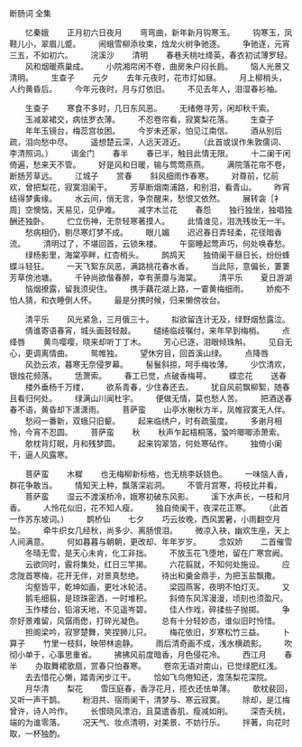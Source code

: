 断肠词 全集

　　忆秦娥 
　　正月初六日夜月 
　　弯弯曲，新年新月钩寒玉。 
　　钩寒玉，凤鞋儿小，翠眉儿蹙。 
　　闹蛾雪柳添妆束，烛龙火树争驰逐。 
　　争驰逐，元宵三五，不如初六。 
　　浣溪沙 
　　清明 
　　春巷夭桃吐绛英，春衣初试薄罗轻。 
　　风和烟暖燕巢成。 
　　小院湘帘闲不卷，曲房朱户闷长扃。 
　　恼人光景又清明。 
　　生查子 
　　元夕 
　　去年元夜时，花市灯如昼。 
　　月上柳梢头，人约黄昏后。 
　　今年元夜时，月与灯依旧。 
　　不见去年人，泪湿春衫袖。 

　　生查子 
　　寒食不多时，几日东风恶。 
　　无绪倦寻芳，闲却秋千索。 
　　玉减翠裙交，病怯罗衣薄。 
　　不忍卷帘看，寂寞梨花落。 
　　生查子 
　　年年玉镜台，梅蕊宫妆困。 
　　今岁未还家，怕见江南信。 
　　酒从别后疏，泪向愁中尽。 
　　遥想楚云深，人远天涯近。 
　　（此首或误作朱敦儒词、李清照词。） 
　　谒金门 
　　春半 
　　春已半，触目此情无限。 
　　十二阑干闲倚遍，愁来天不管。 
　　好是风和日暖，输与莺莺燕燕。 
　　满院落花帘不卷，断肠芳草远。 
　　江城子 
　　赏春 
　　斜风细雨作春寒。 
　　对尊前，忆前欢，曾把梨花，寂寞泪阑干。 
　　芳草断烟南浦路，和别泪，看青山。 
　　昨宵结得梦夤缘。 
　　水云间，俏无言，争奈醒来，愁恨又依然。 
　　展转衾［衤周］空懊恼，天易见，见伊难。 
　　减字木兰花 
　　春怨 
　　独行独坐，独唱独酬还独卧。 
　　伫立伤神，无奈轻寒著摸人。 
　　此情谁见，泪洗残妆无一半。 
　　愁病相仍，剔尽寒灯梦不成。 
　　眼儿媚 
　　迟迟春日弄轻柔，花径暗香流。 
　　清明过了，不堪回首，云锁朱楼。 
　　午窗睡起莺声巧，何处唤春愁。 
　　绿杨影里，海棠亭畔，红杏梢头。 
　　鹧鸪天 
　　独倚阑干昼日长，纷纷蜂蝶斗轻狂。 
　　一天飞絮东风恶，满路桃花春水香。 
　　当此际，意偏长，萋萋芳草傍池塘。 
　　千钟尚欲偕春醉，幸有荼蘼与海棠。 
　　清平乐 
　　夏日游湖 
　　恼烟撩露，留我须臾住。 
　　携手藕花湖上路，一霎黄梅细雨。 
　　娇痴不怕人猜，和衣睡倒人怀。 
　　最是分携时候，归来懒傍妆台。 

　　清平乐 
　　风光紧急，三月俄三十。 
　　拟欲留连计无及，绿野烟愁露泣。 
　　倩谁寄语春宵，城头画鼓轻敲。 
　　缱绻临歧嘱付，来年早到梅梢。 
　　点绛唇 
　　黄鸟嘤嘤，晓来却听丁丁木。 
　　芳心已逐，泪眼倾珠斛。 
　　见自无心，更调离情曲。 
　　鸳帷独。 
　　望休穷目，回首溪山绿。 
　　点降唇 
　　风劲云浓，暮寒无奈侵罗幕。 
　　髻鬟斜掠，呵手梅妆薄。 
　　少饮清欢，银烛花频落。 
　　恁萧索。 
　　春工已觉，点破香梅萼。 
　　蝶恋花 
　　送春 
　　楼外垂杨千万缕， 
　　欲系青春，少住春还去。 
　　犹自风前飘柳絮，随春且看归何处。 
　　绿满山川闻杜宇。 
　　便做无情，莫也愁人苦。 
　　把酒送春春不语，黄昏却下潇潇雨。 
　　菩萨蛮 
　　山亭水榭秋方半，凤帷寂寞无人伴。 
　　愁闷一番新，双蛾只旧颦。 
　　起来临绣户，时有疏萤度。 
　　多谢月相怜，今宵不忍圆。 
　　菩萨蛮 
　　秋 
　　秋声乍起梧桐落，蛩吟唧唧添萧索。 
　　欹枕背灯眠，月和残梦圆。 
　　起来钩翠箔，何处寒砧作。 
　　独倚小阑干，逼人风露寒。 

　　菩萨蛮 
　　木樨 
　　也无梅柳新标格，也无桃李妖娆色。 
　　一味恼人香，群花争敢当。 
　　情知天上种，飘落深岩洞。 
　　不管月宫寒，将枝比并看。 
　　菩萨蛮 
　　湿云不渡溪桥冷，娥寒初破东风影。 
　　溪下水声长，一枝和月香。 
　　人怜花似旧，花不知人瘦。 
　　独自倚阑干，夜深花正寒。 
　　（此首一作苏东坡词。） 
　　鹊桥仙 
　　七夕 
　　巧云妆晚，西风罢暑，小雨翻空月坠。 
　　牵牛织女几经秋，尚多少、离肠恨泪。 
　　微凉入袂，幽欢生座，天上人间满意。 
　　何如暮暮与朝朝，更改却、年年岁岁。 
　　念奴娇 
　　二首催雪 
　　冬晴无雪，是天心未肯，化工非拙。 
　　不放玉花飞堕地，留在广寒宫阙。 
　　云欲同时，霰将集处，红日三竿揭。 
　　六花翦就，不知何处施设。 
　　应念陇首寒梅，花开无伴，对景真愁绝。 
　　待出和羹金鼎手，为把玉盐飘撒。 
　　沟壑皆平，乾坤如画，更吐冰轮洁。 
　　梁园燕客，夜明不怕灯灭。 
　　又 
　　鹅毛细翦，是琼珠密洒，一时堆积。 
　　斜倚东风浑漫漫，顷刻也须盈尺。 
　　玉作楼台，铅溶天地，不见遥岑碧。 
　　佳人作戏，碎揉些子抛掷。 
　　争奈好景难留，风僝雨僽，打碎光凝色。 
　　总有十分轻妙态，谁似旧时怜惜。 
　　担阁梁吟，寂寥楚舞，笑捏狮儿只。 
　　梅花依旧，岁寒松竹三益。 
　　卜算子 
　　竹里一枝斜，映带林逾静。 
　　雨后清奇画不成，浅水横疏影。 
　　吹彻小单于，心事思重省。 
　　拂拂风前度暗香，月色侵花冷。 
　　西江月 
　　春半 
　　办取舞裙歌扇，赏春只怕春寒。 
　　卷帘无语对南山，已觉绿肥红浅。 
　　去去惜花心懒，踏青闲步江干。 
　　恰如飞鸟倦知还，澹荡梨花深院。 
　　月华清 
　　梨花 
　　雪压庭春，香浮花月，揽衣还怯单薄。 
　　欹枕裴回，又听一声干鹊。 
　　粉泪共、宿雨阑干，清梦与、寒云寂寞。 
　　除却，是江梅曾许，诗人吟作。 
　　长恨晓风漂泊，且莫遣香肌，瘦减如削。 
　　深杏夭桃，端的为谁零落。 
　　况天气、妆点清明，对美景、不妨行乐。 
　　拌著，向花时取，一杯独酌。 
